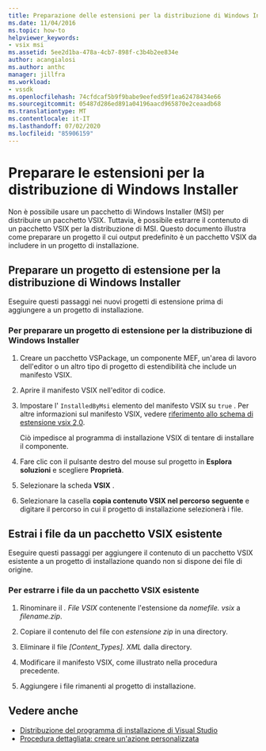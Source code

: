 ```yaml
---
title: Preparazione delle estensioni per la distribuzione di Windows Installer | Microsoft Docs
ms.date: 11/04/2016
ms.topic: how-to
helpviewer_keywords:
- vsix msi
ms.assetid: 5ee2d1ba-478a-4cb7-898f-c3b4b2ee834e
author: acangialosi
ms.author: anthc
manager: jillfra
ms.workload:
- vssdk
ms.openlocfilehash: 74cfdcaf5b9f9babe9eefed59f1ea62478434e66
ms.sourcegitcommit: 05487d286ed891a04196aacd965870e2ceaadb68
ms.translationtype: MT
ms.contentlocale: it-IT
ms.lasthandoff: 07/02/2020
ms.locfileid: "85906159"
---
```

# <a name="prepare-extensions-for-windows-installer-deployment"></a>Preparare le estensioni per la distribuzione di Windows Installer
Non è possibile usare un pacchetto di Windows Installer (MSI) per distribuire un pacchetto VSIX. Tuttavia, è possibile estrarre il contenuto di un pacchetto VSIX per la distribuzione di MSI. Questo documento illustra come preparare un progetto il cui output predefinito è un pacchetto VSIX da includere in un progetto di installazione.

## <a name="prepare-an-extension-project-for-windows-installer-deployment"></a>Preparare un progetto di estensione per la distribuzione di Windows Installer
 Eseguire questi passaggi nei nuovi progetti di estensione prima di aggiungere a un progetto di installazione.

### <a name="to-prepare-an-extension-project-for-windows-installer-deployment"></a>Per preparare un progetto di estensione per la distribuzione di Windows Installer

1. Creare un pacchetto VSPackage, un componente MEF, un'area di lavoro dell'editor o un altro tipo di progetto di estendibilità che include un manifesto VSIX.

2. Aprire il manifesto VSIX nell'editor di codice.

3. Impostare l' `InstalledByMsi` elemento del manifesto VSIX su `true` . Per altre informazioni sul manifesto VSIX, vedere [riferimento allo schema di estensione vsix 2,0](../extensibility/vsix-extension-schema-2-0-reference.md).

     Ciò impedisce al programma di installazione VSIX di tentare di installare il componente.

4. Fare clic con il pulsante destro del mouse sul progetto in **Esplora soluzioni** e scegliere **Proprietà**.

5. Selezionare la scheda **VSIX** .

6. Selezionare la casella **copia contenuto VSIX nel percorso seguente** e digitare il percorso in cui il progetto di installazione selezionerà i file.

## <a name="extract-files-from-an-existing-vsix-package"></a>Estrai i file da un pacchetto VSIX esistente
 Eseguire questi passaggi per aggiungere il contenuto di un pacchetto VSIX esistente a un progetto di installazione quando non si dispone dei file di origine.

### <a name="to-extract-files-from-an-existing-vsix-package"></a>Per estrarre i file da un pacchetto VSIX esistente

1. Rinominare il *. File VSIX* contenente l'estensione da *nomefile. vsix* a *filename.zip*.

2. Copiare il contenuto del file con *estensione zip* in una directory.

3. Eliminare il file *[Content_Types]. XML* dalla directory.

4. Modificare il manifesto VSIX, come illustrato nella procedura precedente.

5. Aggiungere i file rimanenti al progetto di installazione.

## <a name="see-also"></a>Vedere anche
- [Distribuzione del programma di installazione di Visual Studio](https://msdn.microsoft.com/library/121be21b-b916-43e2-8f10-8b080516d2a0)
- [Procedura dettagliata: creare un'azione personalizzata](/previous-versions/visualstudio/visual-studio-2010/d9k65z2d(v=vs.100))
